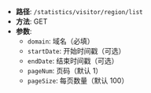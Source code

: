 -   **路径**:  `/statistics/visitor/region/list`
-   **方法**: GET
-   **参数**:
    -   `domain`: 域名（必填）
    -   `startDate`: 开始时间戳（可选）
    -   `endDate`: 结束时间戳（可选）
    -   `pageNum`: 页码（默认 1）
    -   `pageSize`: 每页数量（默认 100）




<!--stackedit_data:
eyJoaXN0b3J5IjpbLTk3Njk1MzM5XX0=
-->